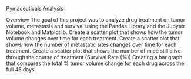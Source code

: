 
Pymaceuticals Analysis

Overview
The goal of this project was to analyze drug treatment on tumor volume, metastasis and survival using the Pandas Library and the Jupyter Notebook and Matplotlib.
Create a scatter plot that shows how the tumor volume changes over time for each treatment.
Create a scatter plot that shows how the number of metastatic sites changes over time for each treatment.
Create a scatter plot that shows the number of mice still alive through the course of treatment (Survival Rate (%))
Creating a bar graph that compares the total % tumor volume change for each drug across the full 45 days.
